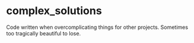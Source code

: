 complex_solutions
=================

Code written when overcomplicating things for other projects. Sometimes too tragically beautiful to lose.
